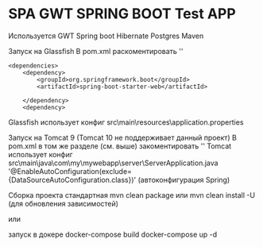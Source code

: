 SPA GWT SPRING BOOT Test APP
============================

Используется
GWT
Spring boot
Hibernate
Postgres
Maven

Запуск на Glassfish
В pom.xml
раскоментировать '<exclusions>'

	<dependencies>
		<dependency>
			<groupId>org.springframework.boot</groupId>
			<artifactId>spring-boot-starter-web</artifactId>
<!--			<exclusions>
				<exclusion>
					<groupId>org.springframework.boot</groupId>
					<artifactId>spring-boot-starter-tomcat</artifactId>
				</exclusion>
			</exclusions>-->
		</dependency>
        <dependency>
Glassfish использует конфиг
src\main\resources\application.properties


Запуск на Tomcat 9 (Tomcat 10 не поддерживает данный проект)
В pom.xml
в том же разделе (см. выше)
закоментировать '<exclusions>'
Tomcat использует конфиг
src\main\java\com\my\mywebapp\server\ServerApplication.java
'@EnableAutoConfiguration(exclude={DataSourceAutoConfiguration.class})'
(автоконфигурация Spring)


Сборка проекта стандартная
mvn clean package
или
mvn clean install -U
(для обновления зависимостей)

или

запуск в докере
docker-compose build
docker-compose up -d




